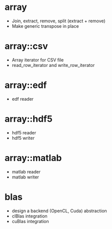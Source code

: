 array
=====

* Join, extract, remove, split (extract + remove)
* Make generic transpose in place

array::csv
==========

* Array iterator for CSV file
* read_row_iterator and write_row_iterator

array::edf
==========

* edf reader

array::hdf5
===========

* hdf5 reader
* hdf5 writer

array::matlab
=============

* matlab reader
* matlab writer

blas
====

* design a backend (OpenCL, Cuda) abstraction
* clBlas integration
* cuBlas integration
